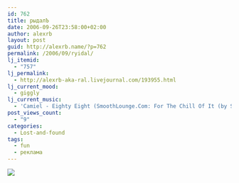 ```yaml
---
id: 762
title: рыдалЪ
date: 2006-09-26T23:58:00+02:00
author: alexrb
layout: post
guid: http://alexrb.name/?p=762
permalink: /2006/09/ryidal/
lj_itemid:
  - "757"
lj_permalink:
  - http://alexrb-aka-ral.livejournal.com/193955.html
lj_current_mood:
  - giggly
lj_current_music:
  - 'Camiel - Eighty Eight (SmoothLounge.Com: For The Chill Of It (by Smoothjazz.Com))'
post_views_count:
  - "9"
categories:
  - Lost-and-found
tags:
  - fun
  - реклама
---
```

![](http://www.reklamaster.com/jpg/rekljap/s1ec68a.jpg)